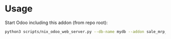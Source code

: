 # Usage

Start Odoo including this addon (from repo root):

```bash
python3 scripts/nix_odoo_web_server.py --db-name mydb --addon sale_mrp_bom
```
